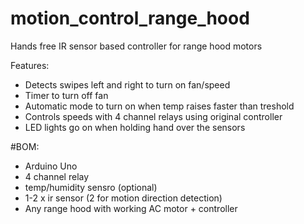# motion_control_range_hood
Hands free IR sensor based controller for range hood motors

Features:
- Detects swipes left and right to turn on fan/speed
- Timer to turn off fan
- Automatic mode to turn on when temp raises faster than treshold
- Controls speeds with 4 channel relays using original controller
- LED lights go on when holding hand over the sensors

#BOM:
- Arduino Uno
- 4 channel relay
- temp/humidity sensro (optional)
- 1-2 x ir sensor (2 for motion direction detection)
- Any range hood with working AC motor + controller 

